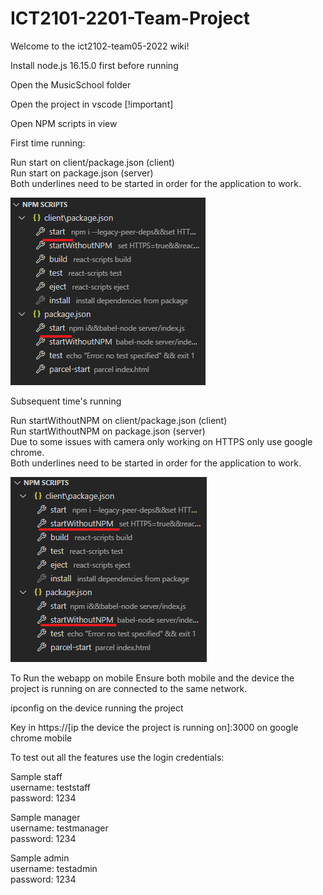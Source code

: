 # ICT2101-2201-Team-Project

Welcome to the ict2102-team05-2022 wiki!

Install node.js 16.15.0 first before running

Open the MusicSchool folder

Open the project in vscode [!important]

Open NPM scripts in view

First time running:

Run start on client/package.json (client)  
Run start on package.json (server)  
Both underlines need to be started in order for the application to work.  

![Alt text](/gitassets/firsttimerun.png "First Time Run")

Subsequent time's running

Run startWithoutNPM on client/package.json (client)  
Run startWithoutNPM on package.json (server)  
Due to some issues with camera only working on HTTPS only use google chrome.  
Both underlines need to be started in order for the application to work.  

![Alt text](/gitassets/subsequenttimerun.png "Subsequent Time Run")

To Run the webapp on mobile
Ensure both mobile and the device the project is running on are connected to the same network.

ipconfig on the device running the project

Key in https://[ip the device the project is running on]:3000 on google chrome mobile

To test out all the features
use the login credentials:

Sample staff  
username: teststaff  
password: 1234  

Sample manager  
username: testmanager  
password: 1234  

Sample admin  
username: testadmin  
password: 1234  
